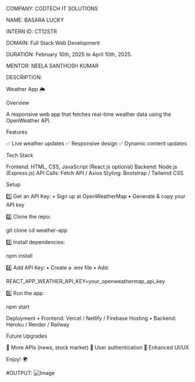 
COMPANY: CODTECH IT SOLUTIONS

NAME: BASARA LUCKY

INTERN ID: CT12STR

DOMAIN: Full Stack Web Development

DURATION: February 10th, 2025 to April 10th, 2025.

MENTOR: NEELA SANTHOSH KUMAR

DESCRIPTION: 

Weather App 🌦️

Overview

A responsive web app that fetches real-time weather data using the OpenWeather API.

Features

✅ Live weather updates
✅ Responsive design
✅ Dynamic content updates

Tech Stack

Frontend: HTML, CSS, JavaScript (React.js optional)
Backend: Node.js (Express.js)
API Calls: Fetch API / Axios
Styling: Bootstrap / Tailwind CSS

Setup

1️⃣ Get an API Key:
	•	Sign up at OpenWeatherMap
	•	Generate & copy your API key

2️⃣ Clone the repo:

git clone
cd weather-app

3️⃣ Install dependencies:

npm install

4️⃣ Add API Key:
	•	Create a .env file
	•	Add:

REACT_APP_WEATHER_API_KEY=your_openweathermap_api_key


5️⃣ Run the app:

npm start

Deployment
	•	Frontend: Vercel / Netlify / Firebase Hosting
	•	Backend: Heroku / Render / Railway

Future Upgrades

🚀 More APIs (news, stock market)
🔐 User authentication
🎨 Enhanced UI/UX

Enjoy! 🌍

#OUTPUT: ![Image](https://github.com/user-attachments/assets/4836be48-6154-43cb-8fd6-16b8bf5c0281)

